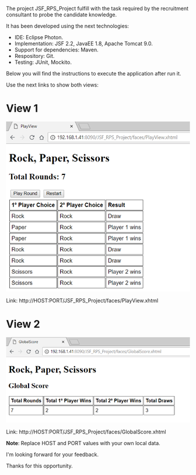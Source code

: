 The project JSF_RPS_Project fulfill with the task required by the recruitment consultant to probe the candidate knowledge.

It has been developed using the next technologies:
- IDE: Eclipse Photon.
- Implementation: JSF 2.2, JavaEE 1.8, Apache Tomcat 9.0.
- Support for dependencies: Maven.
- Respository: Git.
- Testing: JUnit, Mockito.

Below you will find the instructions to execute the application after run it.

Use the next links to show both views:

# **View 1**

![alt text](https://github.com/memorycero/repomocks/blob/master/JSF_RPS_Project/tmp/images/view1.png)

Link: http://HOST:PORT/JSF_RPS_Project/faces/PlayView.xhtml

# **View 2**

![alt text](https://github.com/memorycero/repomocks/blob/master/JSF_RPS_Project/tmp/images/view2.png)

Link: http://HOST:PORT/JSF_RPS_Project/faces/GlobalScore.xhtml


**Note**: Replace HOST and PORT values with your own local data.

I'm looking forward for your feedback.

Thanks for this opportunity.

